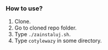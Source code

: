 ### How to use?
1. Clone.
2. Go to cloned repo folder.
3. Type `./zainstaluj.sh`.
4. Type `cotylewazy` in some directory.

